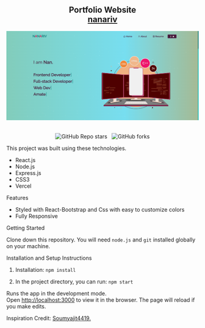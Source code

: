 <h2 align="center">
  Portfolio Website<br/>
  <a href="https://nanariv.vercel.app/" target="_blank">nanariv</a>
</h2>
<div align="center">
  <img alt="Demo" src="./Images/readme.png" />
</div>

<br/>

<center>

![GitHub Repo stars](https://img.shields.io/github/stars/nanariv/Portfolio?color=red&logo=github&style=for-the-badge) &nbsp;
![GitHub forks](https://img.shields.io/github/forks/nanariv/Portfolio?color=red&logo=github&style=for-the-badge)

</center>

This project was built using these technologies.

- React.js
- Node.js
- Express.js
- CSS3
- Vercel

Features

 - Styled with React-Bootstrap and Css with easy to customize colors
 - Fully Responsive

Getting Started

Clone down this repository. You will need `node.js` and `git` installed globally on your machine.

Installation and Setup Instructions

1. Installation: `npm install`

2. In the project directory, you can run: `npm start`

Runs the app in the development mode.\
Open [http://localhost:3000](http://localhost:3000) to view it in the browser.
The page will reload if you make edits.


Inspiration Credit:  <a href="https://github.com/soumyajit4419">Soumyajit4419.</a>